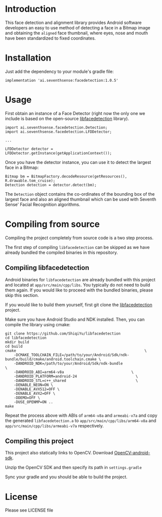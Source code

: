 # Introduction

This face detection and alignment library provides Android software developers an easy to use
method of detecting a face in a Bitmap image and obtaining the `aligned` face thumbnail, where eyes, 
nose and mouth have been standardized to fixed coordinates.

# Installation

Just add the dependency to your module's gradle file:
```
implementation 'ai.seventhsense:facedetection:1.0.5'
```

# Usage

First obtain an instance of a Face Detector (right now the only one we include is based on the
open-source [libfacedetection](https://github.com/ShiqiYu/libfacedetection) library).

```
import ai.seventhsense.facedetection.Detection;
import ai.seventhsense.facedetection.LFDDetector;

...

LFDDetector detector = LFDDetector.getInstance(getApplicationContext());
```

Once you have the detector instance, you can use it to detect the largest face in a Bitmap:
```
Bitmap bm = BitmapFactory.decodeResource(getResources(), R.drawable.tom_cruise);
Detection detection = detector.detect(bm);
```

The `Detection` object contains the co-ordinates of the bounding box of the largest face and also
an aligned thumbnail which can be used with Seventh Sense' Facial Recognition algorithms.

# Compiling from source

Compiling the project completely from source code is a two step process.

The first step of compiling `libfacedetection` can be skipped as we have already bundled the
compiled binaries in this repository.

## Compiling libfacedetection

Android binaries for `libfacedetection` are already bundled with this project and located at 
`app/src/main/cpp/libs`. You typically do not need to build them again. If you would like to 
proceed with the bundled binaries, please skip this section.

If you would like to build them yourself, first git clone the  [libfacedetection](https://github.com/ShiqiYu/libfacedetection)
project.

Make sure you have Android Studio and NDK installed. Then, you can compile the library using cmake:
```
git clone https://github.com/ShiqiYu/libfacedetection
cd libfacedetection
mkdir build
cd build
cmake                                                           \
    -DCMAKE_TOOLCHAIN_FILE=/path/to/your/Android/Sdk/ndk-bundle/build/cmake/android.toolchain.cmake \
    -DANDROID_NDK=/path/to/your/Android/Sdk/ndk-bundle                               \
    -DANDROID_ABI=arm64-v8a                               \
    -DANDROID_PLATFORM=android-24                           \
    -DANDROID_STL=c++_shared                                \
    -DENABLE_NEON=ON \
    -DENABLE_AVX512=OFF \
    -DENABLE_AVX2=OFF \
    -DDEMO=OFF \
    -DUSE_OPENMP=ON ..
make
```

Repeat the process above with ABIs of `arm64-v8a` and `armeabi-v7a` and copy the generated 
`libfacedetection.a` to `app/src/main/cpp/libs/arm64-v8a` and `app/src/main/cpp/libs/armeabi-v7a`
respectively.

## Compiling this project

This project also statically links to OpenCV. Download [OpenCV-android-sdk](https://sourceforge.net/projects/opencvlibrary/files/4.5.0/opencv-4.5.0-android-sdk.zip/download).

Unzip the OpenCV SDK and then specify its path in `settings.gradle`

Sync your gradle and you should be able to build the project.

# License

Please see LICENSE file
